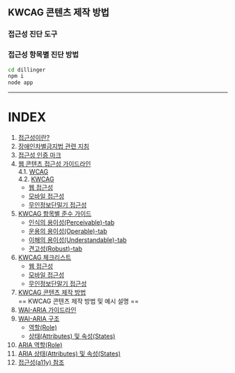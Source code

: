 ## KWCAG 콘텐츠 제작 방법


### 접근성 진단 도구

### 접근성 항목별 진단 방법

```sh
cd dillinger
npm i
node app
```


---
# INDEX
1. [접근성이란?](01-a11yStart/start.md)  
2. [장애인차별금지법 관련 지침](02-a11yGuideline/guideline.md)  
3. [접근성 인증 마크](03-a11yMark/mark.md)  
4. [웹 콘텐츠 접근성 가이드라인](04-a11yCag/wcag.md)   
   4.1. [WCAG](04-a11yCag/wcag.md)   
   4.2. [KWCAG](04-a11yCag/kwcag.md)   
      - [웹 접근성](04-a11yCag/kwcag.md)   
      - [모바일 접근성](04-a11yCag/kwcagMobile.md)   
      - [무인정보단밀기 접근성](04-a11yCag/kwcagKiosk.md)   
5. [KWCAG 항목별 준수 가이드](05-a11yCagGuide/perceivable.md)   
   - [인식의 용이성(Perceivable)-tab](05-a11yCagGuide/perceivable.md)   
   - [운용의 용이성(Operable)-tab](05-a11yCagGuide/operable.md)   
   - [이해의 용이성(Understandable)-tab](05-a11yCagGuide/understandable.md)   
   - [견고성(Robust)-tab](05-a11yCagGuide/robust.md)   
6. [KWCAG 체크리스트](06-a11yCheck/web.md)   
   - [웹 접근성](06-a11yCheck/web.md)   
   - [모바일 접근성](06-a11yCheck/mobile.md)   
   - [무인정보단말기 접근성](06-a11yCheck/kiosk.md)   
7. [KWCAG 콘텐츠 제작 방법](07-a11yDevelop/develop.md)   
   == KWCAG 콘텐츠 제작 방법 및 예시 설명 ==   
8. [WAI-ARIA 가이드라인](08-a11yAriaGuide/ariaguide.md)   
9. [WAI-ARIA 구조](09-a11yAria/role.md)   
   - [역할(Role)](09-a11yAria/role.md)   
   - [상태(Attributes) 및 속성(States)](09-a11yAria/states.md)   
10. [ARIA 역할(Role)](10-a11yRole/01-alert.md)   
11. [ARIA 상태(Attributes) 및 속성(States)](11-a11yAria/01-activedescendant.md)   
12. [접근성(a11y) 참조](13-a11yBookmark/bookmark.md)   